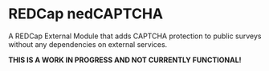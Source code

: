 # REDCap nedCAPTCHA

A REDCap External Module that adds CAPTCHA protection to public surveys without any dependencies on external services.

**THIS IS A WORK IN PROGRESS AND NOT CURRENTLY FUNCTIONAL!**